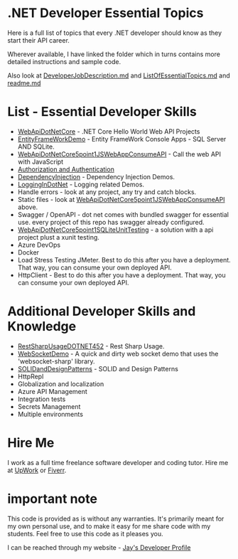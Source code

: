 # .NET Developer Essential Topics

Here is a full list of topics that every .NET developer should know as they start their API career.

Wherever available, I have linked the folder which in turns contains more detailed instructions and sample code.

Also look at [DeveloperJobDescription.md](DeveloperJobDescription.md) and [ListOfEssentialTopics.md](ListOfEssentialTopics.md) and [readme.md](README.md)

# List - Essential Developer Skills

* [WebApiDotNetCore](WebApiDotNetCore) - .NET Core Hello World Web API Projects
* [EntityFrameWorkDemo](EntityFrameWorkDemo) - Entity FrameWork Console Apps - SQL Server AND SQLite.
* [WebApiDotNetCore5point1JSWebAppConsumeAPI](WebApiDotNetCore/WebApiDotNetCore5point1JSWebAppConsumeAPI) - Call the web API with JavaScript
* [Authorization and Authentication](WebApiDotNetCore/HelloWorldDotNetCore5point1Auth0)
* [DependencyInjection](DependencyInjection) - Dependency Injection Demos.
* [LoggingInDotNet](LoggingInDotNet) - Logging related Demos.
* Handle errors - look at any project, any try and catch blocks.
* Static files - look at [WebApiDotNetCore5point1JSWebAppConsumeAPI](WebApiDotNetCore/WebApiDotNetCore5point1JSWebAppConsumeAPI) above.
* Swagger / OpenAPI - dot net comes with bundled swagger for essential use. every project of this repo has swagger already configured.
* [WebApiDotNetCore5point1SQLiteUnitTesting](WebApiDotNetCore/WebApiDotNetCore5point1SQLiteUnitTesting) - a solution with a api project plust a xunit testing.
* Azure DevOps
* Docker
* Load Stress Testing JMeter. Best to do this after you have a deployment. That way, you can consume your own deployed API.
* HttpClient - Best to do this after you have a deployment. That way, you can consume your own deployed API.

# Additional Developer Skills and Knowledge

* [RestSharpUsageDOTNET452](RestSharpUsageDOTNET452) - Rest Sharp Usage.
* [WebSocketDemo](WebSocketDemo) - A quick and dirty web socket demo that uses the 'websocket-sharp' library.
* [SOLIDandDesignPatterns](SOLIDandDesignPatterns) - SOLID and Design Patterns
* HttpRepl
* Globalization and localization
* Azure API Management
* Integration tests
* Secrets Management
* Multiple environments

# Hire Me

I work as a full time freelance software developer and coding tutor. Hire me at [UpWork](https://www.upwork.com/fl/vijayasimhabr) or [Fiverr](https://www.fiverr.com/jay_codeguy). 

# important note 

This code is provided as is without any warranties. It's primarily meant for my own personal use, and to make it easy for me share code with my students. Feel free to use this code as it pleases you.

I can be reached through my website - [Jay's Developer Profile](https://jay-study-nildana.github.io/developerprofile)